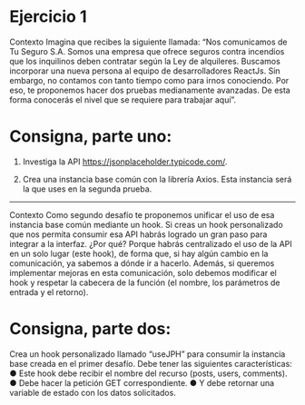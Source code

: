 # Ejercicio 1
Contexto
Imagina que recibes la siguiente llamada:
“Nos comunicamos de Tu Seguro S.A. Somos una empresa que ofrece seguros contra incendios que
los inquilinos deben contratar según la Ley de alquileres. Buscamos incorporar una nueva persona al
equipo de desarrolladores ReactJs. Sin embargo, no contamos con tanto tiempo como para irnos conociendo. Por eso, te proponemos hacer dos pruebas medianamente avanzadas.
De esta forma conocerás el nivel que se requiere para trabajar aquí”.

# Consigna, parte uno:
1. Investiga la API
https://jsonplaceholder.typicode.com/.

2. Crea una instancia base común con la librería Axios. Esta instancia será la que uses en la segunda prueba.

<hr />

Contexto
Como segundo desafío te proponemos unificar el uso de esa instancia base común mediante
un hook. Si creas un hook personalizado que nos permita consumir esa API habrás logrado
un gran paso para integrar a la interfaz. ¿Por qué? Porque habrás centralizado el uso
de la API en un solo lugar (este hook), de forma que, si hay algún cambio en la comunicación,
ya sabemos a dónde ir a hacerlo. Además, si queremos implementar mejoras en 
esta comunicación, solo debemos modificar el hook y respetar la cabecera de la función (el
nombre, los parámetros de entrada y el retorno).

# Consigna, parte dos:
Crea un hook personalizado llamado “useJPH” para consumir la instancia base creada en el
primer desafío. Debe tener las siguientes características:
    ● Este hook debe recibir el nombre del recurso (posts, users, comments).
    ● Debe hacer la petición GET correspondiente.
    ● Y debe retornar una variable de estado con los datos solicitados.